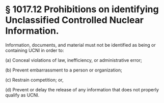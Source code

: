 # § 1017.12   Prohibitions on identifying Unclassified Controlled Nuclear Information.

Information, documents, and material must not be identified as being or containing UCNI in order to:


(a) Conceal violations of law, inefficiency, or administrative error;


(b) Prevent embarrassment to a person or organization;


(c) Restrain competition; or,


(d) Prevent or delay the release of any information that does not properly qualify as UCNI.




